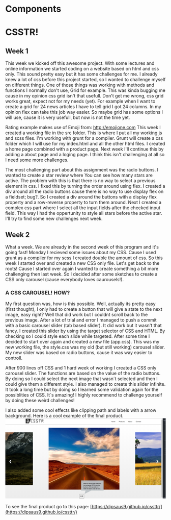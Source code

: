 # Components
# CSSTR!
## Week 1
This week we kicked off this awesome project. With some lectures and online information we started coding on a website based on html and css only. This sound pretty easy but it has some challenges for me.
I already knew a lot of css before this project started, so I wanted to challenge myself on different things. One of those things was working with methods and functions I normally don't use, Grid for example.
This was kinda bugging me cause in my opinion css grid isn't that usefull. Don't get me wrong, css grid works great, expect not for my needs (yet). For example when I want to create a grid for 24 news articles I have to tell grid I got 24 columns.
In my opinion flex can take this job way easier. So maybe grid has some options I will use, cause it is very usefull, but now is not the time yet.

Rating example makes use of Emoji from: http://emojione.com
This week I created a working file in the src folder. This is where I put all my working js and scss files. I'm working with grunt for a compiler. Grunt will create a css folder which I will use for my index.html and all the other html files.
I created a home page combined with a product page. Next week I'll continue this by adding a about page and a loging page. I think this isn't challenging at all so I need some more challenges.

The most challenging part about this assignment was the radio buttons. I wanted to create a star review where You can see how many stars are active. The problem with this is that there is no way to select a previous element in css. I fixed this by turning the order around using flex.
I created a div around all the radio buttons cause there is no way to use display flex on a fieldset; bug?. So I created a div around the buttons with a display flex property and a row-reverse property to turn them around.
Next I created a complex css part where I select all the input fields after the checked input field. This way I had the oppertunity to style all stars before the active star. I'll try to find some new challenges next week.

## Week 2
What a week. We are already in the second week of this program and it's going fast! Monday I recieved some issues about my CSS. Cause I used grunt as a compiler for my scss I created double the amount of css. So this week I started over and created a new CSS only file. Let's get back to the roots!
Cause I started over again I wanted to create something a bit more challenging then last week. So I decided after some sketches to create a CSS only carousel (cause everybody loves caurousels!).

### A CSS CAROUSEL! HOW?
My first question was, how is this possible. Well, actually its pretty easy (first thought), I only had to create a button that will give a state to the next image, easy right? Well that did work but I couldnt scroll back to the previous image.
After a lot of trial and error I managed to push a commit with a basic carousel slider (tab based slider). It did work but it wasn't that fancy. I created this slider by using the target selector of CSS and HTML. By checking so I could style each slide while targeted.
After some time I decided to start over again and created a new file (app.css). This was my new working file, the style.css was my old (but still working) carousel slider. My new slider was based on radio buttons, cause it was way easier to controll.

After 900 lines off CSS and 1 hard week of working I created a CSS only carousel slider. The functions are based on the value of the radio buttons. By doing so I could select the next image that wasn´t selected and then I could give them a different style. I also managed to create this slider infinite.
It took a long time but by doing so I learned some validation again for the possiblities of CSS. It´s amazing! I highly recommend to challenge yourself by doing these weird challenges!

I also added some cool effects like clipping path and labels with a arrow background. Here is a cool example of the final product.
![Example of CSS only CAROUSEL](https://github.com/dipsaus9/cssttr/blob/master/img/example.PNG)

To see the final product go to this page: [https://dipsaus9.github.io/cssttr/](https://dipsaus9.github.io/cssttr/)
